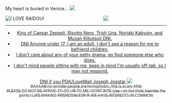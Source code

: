 My heart is buried in Venice... <img src="https://kingcrimson.crd.co/assets/images/gallery30/de27440c.gif?v=d93b4021" data-canonical-src="https://kingcrimson.crd.co/assets/images/gallery30/de27440c.gif?v=d93b4021" style="max-width: 100%;"></a> <svg class="octicon octicon-link" viewBox="0 0 16 16" version="1.1" width="16" height="16" aria-hidden="true">
</path></svg></h1>
 <div align="center" dir="auto"> <img src="https://files.catbox.moe/1drvcm.png" align="left" alt="I LOVE RAIDOU!" data-canonical-src="https://64.media.tumblr.com/8724be6bad564b50c18cea15dc0fc187/tumblr_n1xhlf8rAo1ttjo3ko1_r1_250.gifv" style="max-width: 100%;"></a> <p dir="auto"><animated-image data-catalyst=""><a target="_blank" rel="noopener noreferrer nofollow" href="https://kingcrimson.crd.co/assets/images/gallery11/2fbbf459.jpg?v=d93b4021" data-target="animated-image.originalLink"> <img src="https://kingcrimson.crd.co/assets/images/gallery11/2fbbf459.jpg?v=d93b4021" data-canonical-src="https://kingcrimson.crd.co/assets/images/gallery11/2fbbf459.jpg?v=d93b4021" style="max-width: 100%; display: inline-block;" data-target="animated-image.originalImage"></a>  <img src="https://kingcrimson.crd.co/assets/images/gallery11/b1146c7b.jpg?v=d93b4021"
      <span class="AnimatedImagePlayer" data-target="animated-image.player" hidden="">
        <a data-target="animated-image.replacedLink" class="AnimatedImagePlayer-images" href="https://kingcrimson.crd.co/assets/images/gallery11/2fbbf459.jpg?v=d93b4021" target="_blank">
 <hr>
  <ul dir="auto">
  <li> Kins of Caesar Zeppeli, Risotto Nero, Trish Una, Noriaki Kakyoin, and  Muzan Kibutsuji DNI. </li>
    <li> DNI Anyone under 17, I am an adult, I don't see a reason for me to befriend children. </li>
    <li> I don't care about any of your petty drama, go find someone else who does. </li>
    <li> I don't mind people sitting with me, keep in mind I'm usually off-tab, so I may not respond. </li>
  </ul>
  </div>
<div align="center" dir="auto">
    <span aria-label="" class="m-1">DNI if you PDA/LoveMail Joseph Joestar</span>
    <span class="dropdown-caret"></span>
  </summary>

  <img src="https://media.tenor.com/51wy_xy1gqsAAAAC/jojo-and-ceasar-joseph-joestar.gif" data-canonical-src="https://media.tenor.com/51wy_xy1gqsAAAAC/jojo-and-ceasar-joseph-joestar.gif">

  </img>
</details>
          
</div>
<div align="center" dir="auto"> <sub> BAAAA!!! no wonder people are homophobic, this is scary AF!!! 
<br>
PLEASE DO NOT BE AFRAID TO GO UP TO ME I DONT BITE (yes i do but thats besides the point) I LIKE MAKING FRIENDS!!!! ESP IF WE HAVE INTERESTS IN COMMON  </sub> </div>


</article>
  </div>
